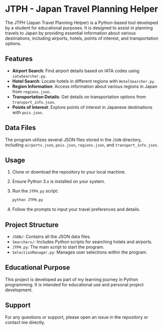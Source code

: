 
# JTPH - Japan Travel Planning Helper

The JTPH (Japan Travel Planning Helper) is a Python-based tool developed by a student for educational purposes. It is designed to assist in planning travels to Japan by providing essential information about various destinations, including airports, hotels, points of interest, and transportation options.

## Features

- **Airport Search**: Find airport details based on IATA codes using `iataSearcher.py`.
- **Hotel Search**: Locate hotels in different regions with `HotelSearcher.py`.
- **Region Information**: Access information about various regions in Japan from `regions.json`.
- **Transportation Details**: Get details on transportation options from `transport_info.json`.
- **Points of Interest**: Explore points of interest in Japanese destinations with `pois.json`.

## Data Files

The program utilizes several JSON files stored in the `JSON` directory, including `airports.json`, `pois.json`, `regions.json`, and `transport_info.json`.

## Usage

1. Clone or download the repository to your local machine.
2. Ensure Python 3.x is installed on your system.
3. Run the `JTPH.py` script:

    ```bash
    python JTPH.py
    ```

4. Follow the prompts to input your travel preferences and details.

## Project Structure

- `JSON/`: Contains all the JSON data files.
- `Searchers/`: Includes Python scripts for searching hotels and airports.
- `JTPH.py`: The main script to start the program.
- `SelectionManager.py`: Manages user selections within the program.

## Educational Purpose

This project is developed as part of my learning journey in Python programming. It is intended for educational use and personal project development.

## Support

For any questions or support, please open an issue in the repository or contact me directly.
